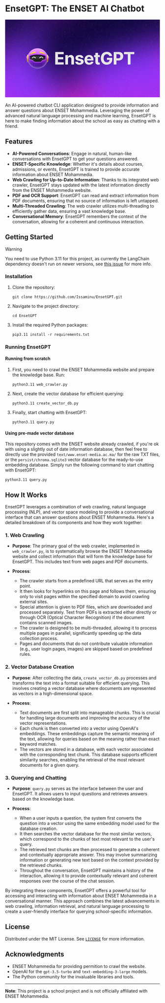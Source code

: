 # EnsetGPT: The ENSET AI Chatbot

![thumbnail](https://raw.githubusercontent.com/Issaminu/EnsetGPT/main/EnsetGPT.png)

An AI-powered chatbot CLI application designed to provide information and answer questions about ENSET Mohammedia. Leveraging the power of advanced natural language processing and machine learning, EnsetGPT is here to make finding information about the school as easy as chatting with a friend.

## Features

- **AI-Powered Conversations**: Engage in natural, human-like conversations with EnsetGPT to get your questions answered.
- **ENSET-Specific Knowledge**: Whether it's details about courses, admissions, or events, EnsetGPT is trained to provide accurate information about ENSET Mohammedia.
- **Web Crawling for Up-to-Date Information**: Thanks to its integrated web crawler, EnsetGPT stays updated with the latest information directly from the ENSET Mohammedia website.
- **PDF and OCR Support**: EnsetGPT can read and extract information from PDF documents, ensuring that no source of information is left untapped.
- **Multi-Threaded Crawling**: The web crawler utilizes multi-threading to efficiently gather data, ensuring a vast knowledge base.
- **Conversational Memory**: EnsetGPT remembers the context of the conversation, allowing for a coherent and continuous interaction.

## Getting Started

>[!WARNING]
> You need to use Python 3.11 for this project, as currently the LangChain dependency doesn't run on newer versions, see [this issue](https://github.com/langchain-ai/langchain/issues/11479) for more info.

### Installation

1. Clone the repository:
   ```
   git clone https://github.com/Issaminu/EnsetGPT.git
   ```
2. Navigate to the project directory:
   ```
   cd EnsetGPT
   ```
3. Install the required Python packages:
   ```
   pip3.11 install -r requirements.txt
   ```

### Running EnsetGPT

#### Running from scratch

1. First, you need to crawl the ENSET Mohammedia website and prepare the knowledge base. Run:
   ```
   python3.11 web_crawler.py
   ```
2. Next, create the vector database for efficient querying:
   ```
   python3.11 create_vector_db.py
   ```
3. Finally, start chatting with EnsetGPT:
   ```
   python3.11 query.py
   ```

#### Using pre-made vector database
   
   This repository comes with the ENSET website already crawled, if you're ok with using a slightly out of date information database, then feel free to directly use the provided `text/www.enset-media.ac.ma/` for the raw TXT files, or the `persist/chroma.sqlite3` vector database for the ready-to-use embedding database.
   Simply run the following command to start chatting with EnsetGPT:
   ```
   python3.11 query.py
   ```

## How It Works

EnsetGPT leverages a combination of web crawling, natural language processing (NLP), and vector space modeling to provide a conversational interface that can answer questions about ENSET Mohammedia. Here's a detailed breakdown of its components and how they work together:

### 1. Web Crawling

- **Purpose**: The primary goal of the web crawler, implemented in `web_crawler.py`, is to systematically browse the ENSET Mohammedia website and collect information that will form the knowledge base for EnsetGPT. This includes text from web pages and PDF documents.

- **Process**:
  - The crawler starts from a predefined URL that serves as the entry point.
  - It then looks for hyperlinks on this page and follows them, ensuring only to visit pages within the specified domain to avoid crawling external sites.
  - Special attention is given to PDF files, which are downloaded and processed separately. Text from PDFs is extracted either directly or through OCR (Optical Character Recognition) if the document contains scanned images.
  - The crawler is designed to be multi-threaded, allowing it to process multiple pages in parallel, significantly speeding up the data collection process.
  - Pages and documents that do not contribute valuable information (e.g., user login pages, images) are skipped based on predefined rules.

### 2. Vector Database Creation

- **Purpose**: After collecting the data, `create_vector_db.py` processes and transforms the text into a format suitable for efficient querying. This involves creating a vector database where documents are represented as vectors in a high-dimensional space.

- **Process**:
  - Text documents are first split into manageable chunks. This is crucial for handling large documents and improving the accuracy of the vector representations.
  - Each chunk is then converted into a vector using OpenAI's embeddings. These embeddings capture the semantic meaning of the text, allowing for queries based on the meaning rather than exact keyword matches.
  - The vectors are stored in a database, with each vector associated with the corresponding text chunk. This database supports efficient similarity searches, enabling the retrieval of the most relevant documents for a given query.

### 3. Querying and Chatting

- **Purpose**: `query.py` serves as the interface between the user and EnsetGPT. It allows users to input questions and retrieves answers based on the knowledge base.

- **Process**:
  - When a user inputs a question, the system first converts the question into a vector using the same embedding model used for the database creation.
  - It then searches the vector database for the most similar vectors, which correspond to the chunks of text most relevant to the user's query.
  - The retrieved text chunks are then processed to generate a coherent and contextually appropriate answer. This may involve summarizing information or generating new text based on the context provided by the retrieved chunks.
  - Throughout the conversation, EnsetGPT maintains a history of the interaction, allowing it to provide contextually relevant and coherent responses over the course of the chat session.

By integrating these components, EnsetGPT offers a powerful tool for accessing and interacting with information about ENSET Mohammedia in a conversational manner. This approach combines the latest advancements in web crawling, information retrieval, and natural language processing to create a user-friendly interface for querying school-specific information.

## License

Distributed under the MIT License. See [`LICENSE`](https://github.com/Issaminu/EnsetGPT/blob/main/LICENSE) for more information.

## Acknowledgments

- ENSET Mohammedia for providing permition to crawl the website.
- OpenAI for the `gpt-3.5-turbo` and `text-embedding-3-large` models.
- The Python community for the invaluable libraries and tools.

---

**Note**: This project is a school project and is not officially affiliated with ENSET Mohammedia.
